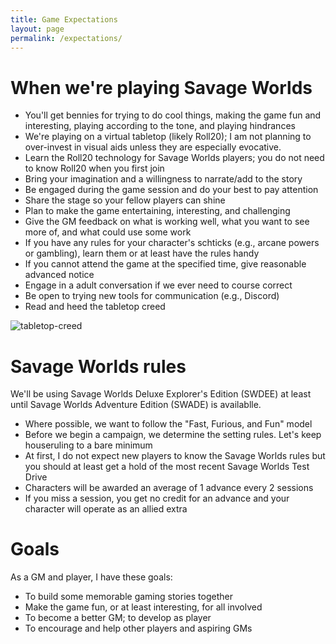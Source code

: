 ```yaml
---
title: Game Expectations
layout: page
permalink: /expectations/
---
```


# When we're playing Savage Worlds

* You'll get bennies for trying to do cool things, making the game fun and interesting, playing according to the tone, and playing hindrances
* We're playing on a virtual tabletop (likely Roll20); I am not planning to over-invest in visual aids unless they are especially evocative.
* Learn the Roll20 technology for Savage Worlds players; you do not need to know Roll20 when you first join
* Bring your imagination and a willingness to narrate/add to the story
* Be engaged during the game session and do your best to pay attention
* Share the stage so your fellow players can shine
* Plan to make the game entertaining, interesting, and challenging
* Give the GM feedback on what is working well, what you want to see more of, and what could use some work
* If you have any rules for your character's schticks (e.g., arcane powers or gambling), learn them or at least have the rules handy
* If you cannot attend the game at the specified time, give reasonable advanced notice
* Engage in a adult conversation if we ever need to course correct
* Be open to trying new tools for communication (e.g., Discord)
* Read and heed the tabletop creed

![tabletop-creed](http://fragsandbeer.com/wp-content/uploads/2016/05/TabletopCreed.jpg)

# Savage Worlds rules

We'll be using Savage Worlds Deluxe Explorer's Edition (SWDEE) at least until Savage Worlds Adventure Edition (SWADE) is availablle.

* Where possible, we want to follow the "Fast, Furious, and Fun" model
* Before we begin a campaign, we determine the setting rules. Let's keep houseruling to a bare minimum
* At first, I do not expect new players to know the Savage Worlds rules but you should at least get a hold of the most recent Savage Worlds Test Drive
* Characters will be awarded an average of 1 advance every 2 sessions
* If you miss a session, you get no credit for an advance and your character will operate as an allied extra
<!-- * After a few sessions, I expect players to have a licensed copy of the SWDEE (an affordable $10 USD) -->

# Goals

As a GM and player, I have these goals:

* To build some memorable gaming stories together
* Make the game fun, or at least interesting, for all involved
* To become a better GM; to develop as player
* To encourage and help other players and aspiring GMs
